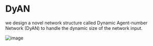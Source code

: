 # DyAN

we design a novel network structure called Dynamic Agent-number Network (DyAN) to handle the dynamic size of the network input.

![image](https://user-images.githubusercontent.com/14865611/162112966-450dc091-e27c-40fd-8d6b-296bb5b32169.png)
